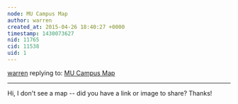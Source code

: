 ```yaml
---
node: MU Campus Map
author: warren
created_at: 2015-04-26 18:40:27 +0000
timestamp: 1430073627
nid: 11765
cid: 11538
uid: 1
---
```




[warren](../profile/warren) replying to: [MU Campus Map](../notes/DocCooper74/04-23-2015/mu-campus-map)

----
Hi, I don't see a map -- did you have a link or image to share? Thanks!